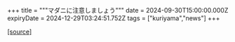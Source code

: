 +++
title = """マダニに注意しましょう"""
date = 2024-09-30T15:00:00.000Z
expiryDate = 2024-12-29T03:24:51.752Z
tags = ["kuriyama","news"]
+++


[[source]](https://www.town.kuriyama.hokkaido.jp/soshiki/38/28902.html)
